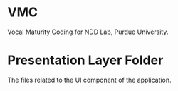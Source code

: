 # VMC
Vocal Maturity Coding for NDD Lab, Purdue University.

# Presentation Layer Folder
The files related to the UI component of the application.
